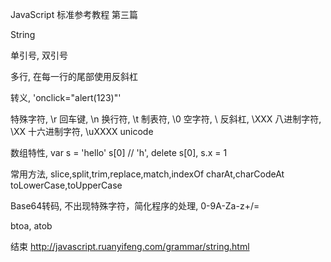 JavaScript
标准参考教程
第三篇

String

单引号,
双引号

多行,
在每一行的尾部使用反斜杠

转义,
'onclick="alert(123)"'

特殊字符,
\r 回车键,
\n 换行符,
\t 制表符,
\0 空字符,
\\ 反斜杠,
\XXX 八进制字符,
\XX 十六进制字符,
\uXXXX unicode

数组特性,
var s = 'hello'
s[0] // 'h',
delete s[0],
s.x = 1

常用方法,
slice,split,trim,replace,match,indexOf
charAt,charCodeAt
toLowerCase,toUpperCase

Base64转码,
不出现特殊字符，简化程序的处理,
0-9A-Za-z+/=

btoa,
atob

结束
http://javascript.ruanyifeng.com/grammar/string.html